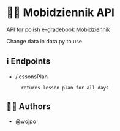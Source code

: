 # 👨‍🎓 Mobidziennik API 
API for polish e-gradebook [Mobidziennik](https://zso13krakow.mobidziennik.pl/dziennik)

Change data in data.py to use

## ℹ Endpoints
- /lessonsPlan

        returns lesson plan for all days

## 👨‍💻 Authors

- [@wojpo](https://www.github.com/wojpo) 
